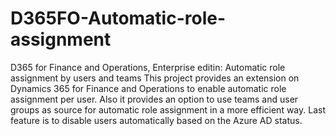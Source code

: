 # D365FO-Automatic-role-assignment
D365 for Finance and Operations, Enterprise editin: Automatic role assignment by users and teams
This project provides an extension on Dynamics 365 for Finance and Operations to enable automatic role assignment per user. Also it provides an option to use teams and user groups as source for automatic role assignment in a more efficient way. Last feature is to disable users automatically based on the Azure AD status.
